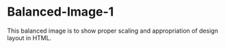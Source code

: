 # Balanced-Image-1
This balanced image is to show proper scaling and appropriation of design layout in HTML.

